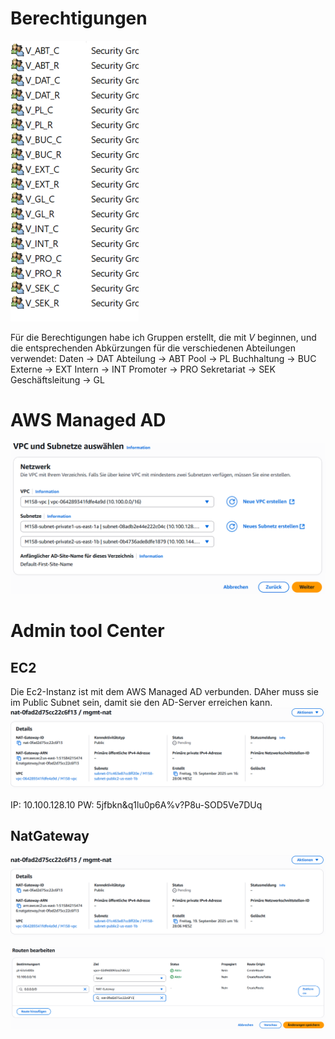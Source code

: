 # Berechtigungen

![alt text](image-1.png)

Für die Berechtigungen habe ich Gruppen erstellt, die mit *V* beginnen, und die entsprechenden Abkürzungen für die verschiedenen Abteilungen verwendet:
Daten -> DAT
Abteilung -> ABT
Pool -> PL
Buchhaltung -> BUC
Externe -> EXT
Intern -> INT
Promoter -> PRO
Sekretariat -> SEK
Geschäftsleitung -> GL


# AWS Managed AD
![alt text](image-2.png)



# Admin tool Center


## EC2
Die Ec2-Instanz ist mit dem AWS Managed AD verbunden.
DAher muss sie im Public Subnet sein, damit sie den AD-Server erreichen kann.
![alt text](image-3.png)

IP: 10.100.128.10
PW: 5jfbkn&q1lu0p6A%v?P8u-SOD5Ve7DUq

## NatGateway
![alt text](image-3.png)

![alt text](image-4.png)
